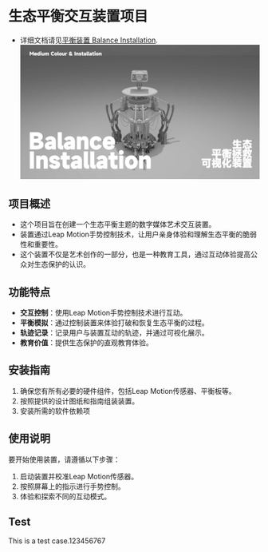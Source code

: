 # 生态平衡交互装置项目

- 详细文档请见[平衡装置 Balance Installation](https://alienho.github.io/BalanceInstallation/default-topic.html#2d5ba484_41).
![](Writerside/images/Art-11262022.jpg)
## 项目概述
- 这个项目旨在创建一个生态平衡主题的数字媒体艺术交互装置。
- 装置通过Leap Motion手势控制技术，让用户亲身体验和理解生态平衡的脆弱性和重要性。
- 这个装置不仅是艺术创作的一部分，也是一种教育工具，通过互动体验提高公众对生态保护的认识。

## 功能特点
- **交互控制**：使用Leap Motion手势控制技术进行互动。
- **平衡模拟**：通过控制装置来体验打破和恢复生态平衡的过程。
- **轨迹记录**：记录用户与装置互动的轨迹，并通过可视化展示。
- **教育价值**：提供生态保护的直观教育体验。

## 安装指南
1. 确保您有所有必要的硬件组件，包括Leap Motion传感器、平衡板等。
2. 按照提供的设计图纸和指南组装装置。
3. 安装所需的软件依赖项

## 使用说明
要开始使用装置，请遵循以下步骤：
1. 启动装置并校准Leap Motion传感器。
2. 按照屏幕上的指示进行手势控制。
3. 体验和探索不同的互动模式。

## Test
This is a test case.123456767
